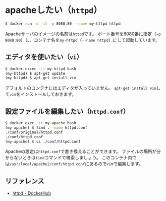 # apacheしたい（``httpd``）

```bash
$ docker run -d -it -p 8080:80 --name my-httpd httpd
```

Apacheサーバのイメージの名前は``httpd``です。
ポート番号を8080番に指定（``-p 8080:80``）し、コンテナ名を``my-httpd``（``--name httpd``）にして起動しています。

## エディタを使いたい（``vi``）

```bash
$ docker excec -it my-httpd bash
(my-httpd) $ apt-get update
(my-httpd) $ apt-get install vim
```

デフォルトのコンテナにはエディタが入っていません。
``apt-get install vim``して``vim``をインストールしておきます。

## 設定ファイルを編集したい（``httpd.conf``）

```bash
$ docker exec -it my-apache bash
(my-apache) $ find . -name httpd.conf
./conf/original/httpd.conf
./conf/httpd.conf
(my-apache) $ vi ./conf/httpd.conf
```

Apacheの設定は``httpd.conf``で書き換えることができます。
ファイルの場所が分からないときは``find``コマンドで検索しましょう。
このコンテナ内では``/usr/local/apache2/conf/httpd.conf``にあるので``vim``で編集します。

## リファレンス

- [httpd - DockerHub](https://hub.docker.com/_/httpd)
